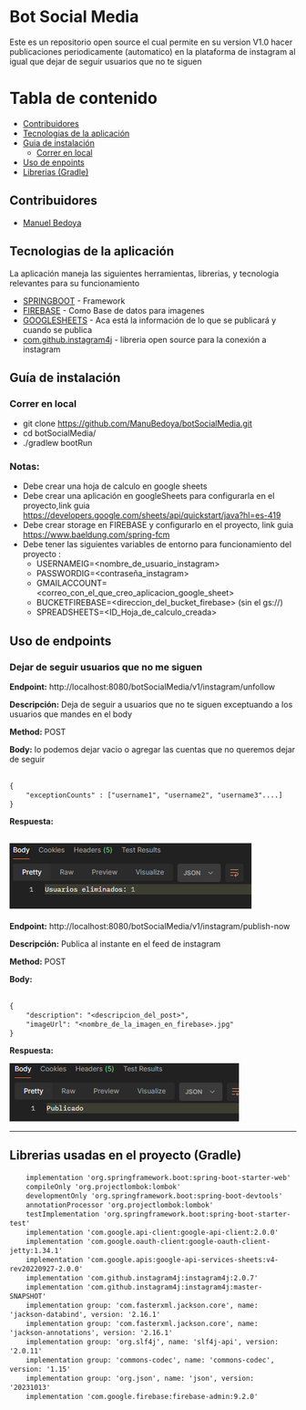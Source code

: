# Bot Social Media

Este es un repositorio open source el cual permite en su version V1.0 hacer publicaciones periodicamente (automatico) en la plataforma de instagram al igual que dejar de seguir usuarios que no te siguen 
# Tabla de contenido
* [Contribuidores](#contributors)
* [Tecnologias de la aplicación](#application-architecture)
* [Guia de instalación](#using-application)
    * [Correr en local](#run_local_mc)
* [Uso de enpoints](#using-endpoints)
* [Librerias (Gradle)](#libraries)


## <a name="contributors"></a>Contribuidores

* [Manuel Bedoya](https://www.linkedin.com/in/manu-bedoya/)

## <a name="application-architecture"></a>Tecnologias de la aplicación

La aplicación maneja las siguientes herramientas, librerias, y tecnologia relevantes para su funcionamiento

* [SPRINGBOOT](config-server/README.md) - Framework
* [FIREBASE](webservice-registry/README.md) - Como Base de datos para imagenes
* [GOOGLESHEETS](auth-server/README.md) - Aca está la información de lo que se publicará y cuando se publica
* [com.github.instagram4j](user-webservice/README.md) - libreria open source para la conexión a instagram


## <a name="using-application"></a>Guía de instalación

### <a name="run_local_mc"></a>Correr en local

* git clone https://github.com/ManuBedoya/botSocialMedia.git
* cd botSocialMedia/
* ./gradlew bootRun

### **Notas:**
* Debe crear una hoja de calculo en google sheets
* Debe crear una aplicación en googleSheets para configurarla en el proyecto,link guia https://developers.google.com/sheets/api/quickstart/java?hl=es-419
* Debe crear storage en FIREBASE y configurarlo en el proyecto, link guia https://www.baeldung.com/spring-fcm
* Debe tener las siguientes variables de entorno para funcionamiento del proyecto : 
  * USERNAMEIG=<nombre_de_usuario_instagram>
  * PASSWORDIG=<contraseña_instagram>
  * GMAILACCOUNT=<correo_con_el_que_creo_aplicacion_google_sheet>
  * BUCKETFIREBASE=<direccion_del_bucket_firebase> (sin el gs://)
  * SPREADSHEETS=<ID_Hoja_de_calculo_creada>

## <a name="using-endpoints"></a> Uso de endpoints
### Dejar de seguir usuarios que no me siguen
**Endpoint:**  http://localhost:8080/botSocialMedia/v1/instagram/unfollow

**Descripción:** Deja de seguir a usuarios que no te siguen exceptuando a los usuarios que mandes en el body

**Method:** POST

**Body:** lo podemos dejar vacio o agregar las cuentas que no queremos dejar de seguir
```

{
    "exceptionCounts" : ["username1", "username2", "username3"....]
}

```
**Respuesta:**

![img_1.png](img_1.png)
---
**Endpoint:**  http://localhost:8080/botSocialMedia/v1/instagram/publish-now

**Descripción:** Publica al instante en el feed de instagram

**Method:** POST

**Body:**
```

{
    "description": "<descripcion_del_post>",
    "imageUrl": "<nombre_de_la_imagen_en_firebase>.jpg"
}

```
**Respuesta:**

![img_2.png](img_2.png)

----


## <a name="libraries"></a>Librerias usadas en el proyecto (Gradle)
```
	implementation 'org.springframework.boot:spring-boot-starter-web'
	compileOnly 'org.projectlombok:lombok'
	developmentOnly 'org.springframework.boot:spring-boot-devtools'
	annotationProcessor 'org.projectlombok:lombok'
	testImplementation 'org.springframework.boot:spring-boot-starter-test'
	implementation 'com.google.api-client:google-api-client:2.0.0'
	implementation 'com.google.oauth-client:google-oauth-client-jetty:1.34.1'
	implementation 'com.google.apis:google-api-services-sheets:v4-rev20220927-2.0.0'
	implementation 'com.github.instagram4j:instagram4j:2.0.7'
	implementation 'com.github.instagram4j:instagram4j:master-SNAPSHOT'
	implementation group: 'com.fasterxml.jackson.core', name: 'jackson-databind', version: '2.16.1'
	implementation group: 'com.fasterxml.jackson.core', name: 'jackson-annotations', version: '2.16.1'
	implementation group: 'org.slf4j', name: 'slf4j-api', version: '2.0.11'
	implementation group: 'commons-codec', name: 'commons-codec', version: '1.15'
	implementation group: 'org.json', name: 'json', version: '20231013'
	implementation 'com.google.firebase:firebase-admin:9.2.0'
```
